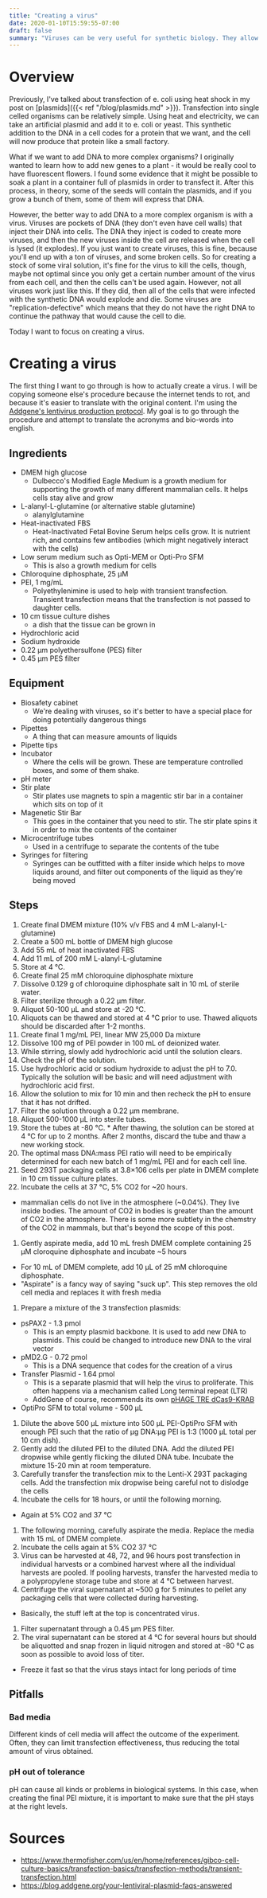 ```yaml
---
title: "Creating a virus"
date: 2020-01-10T15:59:55-07:00
draft: false
summary: "Viruses can be very useful for synthetic biology. They allow us to add DNA to larger organisms with greater certainty. In this post, I want to add my own understanding to a procedure that I found on the internet."
---
```


# Overview

Previously, I've talked about transfection of e. coli using heat shock in my post on [plasmids]({{< ref "/blog/plasmids.md" >}}). Transfection into  single celled organisms can be relatively simple. Using heat and electricity, we can take an artificial plasmid and add it to e. coli or yeast. This synthetic addition to the DNA in a cell codes for a protein that we want, and the cell will now produce that protein like a small factory.

What if we want to add DNA to more complex organisms? I originally wanted to learn how to add new genes to a plant - it would be really cool to have fluorescent flowers. I found some evidence that it might be possible to soak a plant in a container full of plasmids in order to transfect it. After this process, in theory, some of the seeds will contain the plasmids, and if you grow a bunch of them, some of them will express that DNA.

However, the better way to add DNA to a more complex organism is with a virus. Viruses are pockets of DNA (they don't even have cell walls) that inject their DNA into cells. The DNA they inject is coded to create more viruses, and then the new viruses inside the cell are released when the cell is lysed (it explodes). If you just want to create viruses, this is fine, because you'll end up with a ton of viruses, and some broken cells. So for creating a stock of some viral solution, it's fine for the virus to kill the cells, though, maybe not optimal since you only get a certain number amount of the virus from each cell, and then the cells can't be used again. However, not all viruses work just like this. If they did, then all of the cells that were infected with the synthetic DNA would explode and die. Some viruses are "replication-defective" which means that they do not have the right DNA to continue the pathway that would cause the cell to die.

Today I want to focus on creating a virus.

# Creating a virus

The first thing I want to go through is how to actually create a virus. I will be copying someone else's procedure because the internet tends to rot, and because it's easier to translate with the original content. I'm using the [Addgene's lentivirus production protocol](https://www.addgene.org/protocols/lentivirus-production/). My goal is to go through the procedure and attempt to translate the acronyms and bio-words into english.

## Ingredients

* DMEM high glucose
  * Dulbecco's Modified Eagle Medium is a growth medium for supporting the growth of many different mammalian cells. It helps cells stay alive and grow
* L-alanyl-L-glutamine (or alternative stable glutamine)
  * alanylglutamine
* Heat-inactivated FBS
  * Heat-Inactivated Fetal Bovine Serum helps cells grow. It is nutrient rich, and contains few antibodies (which might negatively interact with the cells)
* Low serum medium such as Opti-MEM or Opti-Pro SFM
  * This is also a growth medium for cells
* Chloroquine diphosphate, 25 µM
* PEI, 1 mg/mL
  * Polyethylenimine is used to help with transient transfection. Transient transfection means that the transfection is not passed to daughter cells.
* 10 cm tissue culture dishes
  * a dish that the tissue can be grown in
* Hydrochloric acid
* Sodium hydroxide
* 0.22 μm polyethersulfone (PES) filter
* 0.45 μm PES filter

## Equipment

* Biosafety cabinet
  * We're dealing with viruses, so it's better to have a special place for doing potentially dangerous things
* Pipettes
  * A thing that can measure amounts of liquids
* Pipette tips
* Incubator
  * Where the cells will be grown. These are temperature controlled boxes, and some of them shake.
* pH meter
* Stir plate
  * Stir plates use magnets to spin a magentic stir bar in a container which sits on top of it
* Magenetic Stir Bar
  * This goes in the container that you need to stir. The stir plate spins it in order to mix the contents of the container
* Microcentrifuge tubes
  * Used in a centrifuge to separate the contents of the tube
* Syringes for filtering
  * Syringes can be outfitted with a filter inside which helps to move liquids around, and filter out components of the liquid as they're being moved

## Steps

1. Create final DMEM mixture (10% v/v FBS and 4 mM L-alanyl-L-glutamine)
  1. Create a 500 mL bottle of DMEM high glucose
  1. Add 55 mL of heat inactivated FBS
  1. Add 11 mL of 200 mM L-alanyl-L-glutamine
  1. Store at 4 ℃.
1. Create final 25 mM chloroquine diphosphate mixture
  1. Dissolve 0.129 g of chloroquine diphosphate salt in 10 mL of sterile water.
  1. Filter sterilize through a 0.22 μm filter.
  1. Aliquot 50-100 μL and store at -20 ℃.
  1. Aliquots can be thawed and stored at 4 ℃ prior to use. Thawed aliquots should be discarded after 1-2 months.
1. Create final 1 mg/mL PEI, linear MW 25,000 Da mixture
  1. Dissolve 100 mg of PEI powder in 100 mL of deionized water.
  1. While stirring, slowly add hydrochloric acid until the solution clears.
  1. Check the pH of the solution.
  1. Use hydrochloric acid or sodium hydroxide to adjust the pH to 7.0. Typically the solution will be basic and will need adjustment with hydrochloric acid first.
  1.  Allow the solution to mix for 10 min and then recheck the pH to ensure that it has not drifted.
  1. Filter the solution through a 0.22 μm membrane.
  1. Aliquot 500-1000 μL into sterile tubes.
  1. Store the tubes at -80 ℃.
    * After thawing, the solution can be stored at 4 ℃ for up to 2 months. After 2 months, discard the tube and thaw a new working stock.
  1. The optimal mass DNA:mass PEI ratio will need to be empirically determined for each new batch of 1 mg/mL PEI and for each cell line.
1. Seed 293T packaging cells at 3.8×106 cells per plate in DMEM complete in 10 cm tissue culture plates.
1. Incubate the cells at 37 ℃, 5% CO2 for ~20 hours.
  * mammalian cells do not live in the atmosphere (~0.04%). They live inside bodies. The amount of CO2 in bodies is greater than the amount of CO2 in the atmosphere. There is some more subtlety in the chemstry of the CO2 in mammals, but that's beyond the scope of this post.
1. Gently aspirate media, add 10 mL fresh DMEM complete containing 25 μM cloroquine diphosphate and incubate ~5 hours
  * For 10 mL of DMEM complete, add 10 μL of 25 mM chloroquine diphosphate.
  * "Aspirate" is a fancy way of saying "suck up". This step removes the old cell media and replaces it with fresh media
1. Prepare a mixture of the 3 transfection plasmids:
  * psPAX2 - 1.3 pmol
    * This is an empty plasmid backbone. It is used to add new DNA to plasmids. This could be changed to introduce new DNA to the viral vector
  * pMD2.G - 0.72 pmol
    * This is a DNA sequence that codes for the creation of a virus
  * Transfer Plasmid - 1.64 pmol
    * This is a separate plasmid that will help the virus to proliferate. This often happens via a mechanism called Long terminal repeat (LTR)
    * AddGene of course, recommends its own [pHAGE TRE dCas9-KRAB](https://www.addgene.org/50917/)
  * OptiPro SFM to total volume - 500 μL
1. Dilute the above 500 μL mixture into 500 μL PEI-OptiPro SFM with enough PEI such that the ratio of μg DNA:μg PEI is 1:3 (1000 μL total per 10 cm dish).
1. Gently add the diluted PEI to the diluted DNA. Add the diluted PEI dropwise while gently flicking the diluted DNA tube. Incubate the mixture 15-20 min at room temperature.
1. Carefully transfer the transfection mix to the Lenti-X 293T packaging cells. Add the transfection mix dropwise being careful not to dislodge the cells
1. Incubate the cells for 18 hours, or until the following morning.
  * Again at 5% CO2 and 37 ℃
1. The following morning, carefully aspirate the media. Replace the media with 15 mL of DMEM complete.
1. Incubate the cells again at 5% CO2 37 ℃
1. Virus can be harvested at 48, 72, and 96 hours post transfection in individual harvests or a combined harvest where all the individual harvests are pooled. If pooling harvests, transfer the harvested media to a polypropylene storage tube and store at 4 ℃ between harvest.
1. Centrifuge the viral supernatant at ~500 g for 5 minutes to pellet any packaging cells that were collected during harvesting.
  * Basically, the stuff left at the top is concentrated virus.
1. Filter supernatant through a 0.45 μm PES filter.
1. The viral supernatant can be stored at 4 ℃ for several hours but should be aliquotted and snap frozen in liquid nitrogen and stored at -80 ℃ as soon as possible to avoid loss of titer.
  * Freeze it fast so that the virus stays intact for long periods of time

## Pitfalls

### Bad media

Different kinds of cell media will affect the outcome of the experiment. Often, they can limit transfection effectiveness, thus reducing the total amount of virus obtained.

### pH out of tolerance

pH can cause all kinds or problems in biological systems. In this case, when creating the final PEI mixture, it is important to make sure that the pH stays at the right levels.

# Sources

* https://www.thermofisher.com/us/en/home/references/gibco-cell-culture-basics/transfection-basics/transfection-methods/transient-transfection.html
* https://blog.addgene.org/your-lentiviral-plasmid-faqs-answered
